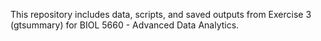 This repository includes data, scripts, and saved outputs from Exercise 3 (gtsummary) for BIOL 5660 - Advanced Data Analytics.
